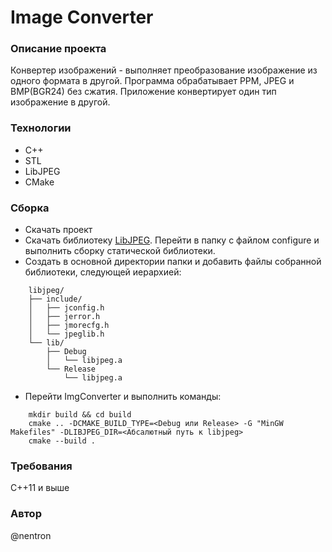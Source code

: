 # Image Converter
### Описание проекта
Конвертер изображений - выполняет преобразование изображение из одного формата в другой. Программа обрабатывает PPM, JPEG и BMP(BGR24) без сжатия. Приложение конвертирует один тип изображение в другой.
### Технологии
- C++
- STL
- LibJPEG
- CMake
### Сборка
- Скачать проект
- Скачать библиотеку [LibJPEG](https://www.ijg.org/). Перейти в папку с файлом configure и выполнить сборку статической библиотеки.
- Создать в основной директории папки и добавить файлы собранной библиотеки, следующей иерархией:
```
    libjpeg/
    ├── include/
    │   ├── jconfig.h
    │   ├── jerror.h
    │   ├── jmorecfg.h
    │   └── jpeglib.h
    └── lib/
        ├── Debug
        │   └── libjpeg.a
        └── Release
            └── libjpeg.a 
```
- Перейти ImgConverter и выполнить команды:
```
    mkdir build && cd build
    cmake .. -DCMAKE_BUILD_TYPE=<Debug или Release> -G "MinGW Makefiles" -DLIBJPEG_DIR=<Абсалютный путь к libjpeg>
    cmake --build .
```
### Требования
С++11 и выше
### Автор
@nentron